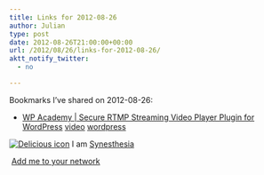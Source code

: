 ```yaml
---
title: Links for 2012-08-26
author: Julian
type: post
date: 2012-08-26T21:00:00+00:00
url: /2012/08/26/links-for-2012-08-26/
aktt_notify_twitter:
  - no

---
```

Bookmarks I&#8217;ve shared on 2012-08-26:

  * [WP Academy | Secure RTMP Streaming Video Player Plugin for WordPress][1] 
    [video][2] [wordpress][3] </li> </ul> 
    
    <p class="deliciouslink">
      <a href="http://del.icio.us/synesthesia" title="See all my bookmarks on del.icio.us"><img src="https://www.synesthesia.co.uk/images/deliciousicon.jpg" alt="Delicious icon" /></a>&nbsp;I am <a href="http://del.icio.us/synesthesia" title="See all my bookmarks on del.icio.us">Synesthesia</a>
    </p>
    
    <p class="deliciouslink">
      <a href="http://del.icio.us/network?add=synesthesia" title="Add me to your del.icio.us network"><img src="https://www.synesthesia.co.uk/images/add.gif" alt="" /></a>&nbsp;<a href="http://del.icio.us/network?add=synesthesia" title="Add me to your del.icio.us network">Add me to your network</a>
    </p>

 [1]: http://wpacademy.tv/secure-rtmp-streaming-video-wordpress-plugin-for-cloudfront-flowplayer-and-jwplayer
 [2]: http://www.delicious.com/synesthesia/video
 [3]: http://www.delicious.com/synesthesia/wordpress